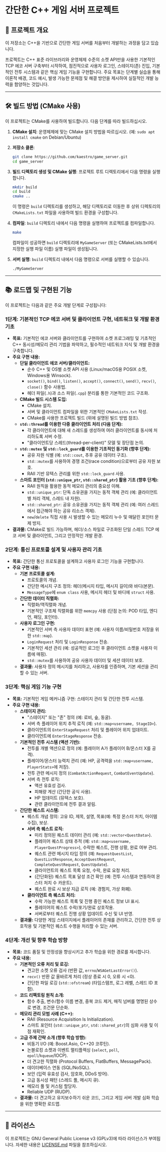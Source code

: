 # **간단한 C++ 게임 서버 프로젝트**

## 🌟 프로젝트 개요

이 저장소는 C++을 기반으로 간단한 게임 서버를 처음부터 개발하는 과정을 담고 있습니다.

프로젝트는 C++ 표준 라이브러리와 운영체제 수준의 소켓 API만을 사용한 기본적인 TCP 에코 서버 구축부터 시작하여, 점진적으로 사용자 로그인, 스테이지(존) 진입, 기본적인 전투 시스템과 같은 핵심 게임 기능을 구현합니다. 주요 목표는 단계별 실습을 통해 이론적 배경, 코드 예시, 발생 가능한 문제점 및 해결 방안을 제시하여 실질적인 개발 능력을 함양하는 것입니다.

---

## 🛠️ 빌드 방법 (CMake 사용)

이 프로젝트는 CMake를 사용하여 빌드합니다. 다음 단계를 따라 빌드하십시오.

1.  **CMake 설치**:
    운영체제에 맞는 CMake 설치 방법을 따르십시오. (예: `sudo apt install cmake` on Debian/Ubuntu)

2.  **저장소 클론**:
    ```bash
    git clone https://github.com/kaestro/game_server.git
    cd game_server

    ```

3.  **빌드 디렉토리 생성 및 CMake 실행**:
    프로젝트 루트 디렉토리에서 다음 명령을 실행합니다.
    ```bash
    mkdir build
    cd build
    cmake ..
    ```
    이 명령은 `build` 디렉토리를 생성하고, 해당 디렉토리로 이동한 후 상위 디렉토리의 `CMakeLists.txt` 파일을 사용하여 빌드 환경을 구성합니다.

4.  **컴파일**:
    `build` 디렉토리 내에서 다음 명령을 실행하여 프로젝트를 컴파일합니다.
    ```bash
    make
    ```
    컴파일이 성공하면 `build` 디렉토리에 `MyGameServer` (또는 CMakeLists.txt에서 지정한 실행 파일 이름) 실행 파일이 생성됩니다.

5.  **서버 실행**:
    `build` 디렉토리 내에서 다음 명령으로 서버를 실행할 수 있습니다.
    ```bash
    ./MyGameServer
    ```

---

## 📚 로드맵 및 구현된 기능

이 프로젝트는 다음과 같은 주요 개발 단계로 구성됩니다:

### **1단계: 기본적인 TCP 에코 서버 및 클라이언트 구현, 네트워크 및 개발 환경 기초**
*   **목표:** 기본적인 에코 서버와 클라이언트를 구현하여 소켓 프로그래밍 및 기초적인 C++ 동시성/메모리 관리 기법을 파악하고, 필수적인 네트워크 지식 및 개발 환경을 구축합니다.
*   **주요 구현 내용:**
    *   **단일 클라이언트 에코 서버/클라이언트:**
        *   순수 C++ 및 OS별 소켓 API 사용 (Linux/macOS용 POSIX 소켓, Windows용 Winsock).
        *   `socket()`, `bind()`, `listen()`, `accept()`, `connect()`, `send()`, `recv()`, `close()` 함수 사용법.
        *   헤더 파일(`.h`)과 소스 파일(`.cpp`) 분리를 통한 기본적인 코드 구조화.
    *   **CMake 빌드 시스템 도입:**
        *   CMake 설치.
        *   서버 및 클라이언트 컴파일을 위한 기본적인 `CMakeLists.txt` 작성.
        *   CMake를 사용한 프로젝트 빌드 (위에 설명된 빌드 방법 참조).
    *   **`std::thread`를 이용한 다중 클라이언트 처리 (다음 단계):**
        *   각 클라이언트에 대해 새 스레드를 생성하여 여러 클라이언트를 동시에 처리하도록 서버 수정.
        *   "클라이언트당 스레드(thread-per-client)" 모델 및 장단점 논의.
    *   **`std::mutex` 및 `std::lock_guard`를 이용한 기초적인 동기화 (향후 단계):**
        *   공유 자원 식별 (예: `std::cout`, 추후 공유 데이터 구조).
        *   `std::mutex`를 사용하여 경쟁 조건(race condition)으로부터 공유 자원 보호.
        *   RAII 기반 뮤텍스 관리를 위한 `std::lock_guard` 사용.
    *   **스마트 포인터 (`std::unique_ptr`, `std::shared_ptr`) 활용 기초 (향후 단계):**
        *   RAII 원칙을 활용한 동적 메모리 관리의 중요성 이해.
        *   `std::unique_ptr`: 단독 소유권을 가지는 동적 객체 관리 (예: 클라이언트별 처리 객체, 스레드 내 자원).
        *   `std::shared_ptr`: 공유 소유권을 가지는 동적 객체 관리 (예: 여러 스레드에서 접근해야 하는 공유 리소스 객체).
        *   `new`/`delete` 직접 사용 시 발생할 수 있는 메모리 누수 및 매달린 포인터 문제 방지.
*   **결과물:** CMake로 빌드 가능하며, 헤더/소스 파일로 구조화된 단일 스레드 TCP 에코 서버 및 클라이언트, 그리고 안정적인 개발 환경.

### **2단계: 통신 프로토콜 설계 및 사용자 관리 기초**
*   **목표:** 간단한 통신 프로토콜을 설계하고 사용자 로그인 기능을 구현합니다.
*   **주요 구현 내용:**
    *   **기본 프로토콜 설계:**
        *   프로토콜의 개념.
        *   간단한 메시지 구조 정의: 헤더(메시지 타입, 메시지 길이)와 바디(본문).
        *   `MessageType`에 `enum class` 사용, 메시지 헤더 및 바디에 `struct` 사용.
    *   **간단한 데이터 직렬화:**
        *   직렬화/역직렬화 개념.
        *   기본적인 구조체 직렬화를 위한 `memcpy` 사용 (단점 논의: POD 타입, 엔디언, 패딩, 포인터).
    *   **사용자 로그인 구현:**
        *   기본적인 서버 측 사용자 데이터 표현 (예: 사용자 이름/비밀번호 저장을 위한 `std::map`).
        *   `LoginRequest` 처리 및 `LoginResponse` 전송.
        *   기본적인 세션 관리 (예: 성공적인 로그인 후 클라이언트 소켓을 사용자 이름에 매핑).
        *   `std::mutex`를 사용하여 공유 사용자 데이터 및 세션 데이터 보호.
    *   **결과물:** 사용자 정의 메시지를 처리하고, 사용자를 인증하며, 기본 세션을 관리할 수 있는 서버.

### **3단계: 핵심 게임 기능 구현**
*   **목표:** 기본적인 게임 메커니즘 구현: 스테이지 관리 및 간단한 전투 시스템.
*   **주요 구현 내용:**
    *   **스테이지 관리:**
        *   "스테이지" 또는 "존" 정의 (예: 로비, 숲, 동굴).
        *   서버 측 플레이어 위치 추적 로직 (예: `std::map<username, StageID>`).
        *   클라이언트의 `EnterStageRequest` 처리 및 플레이어 위치 업데이트.
        *   클라이언트에 `EnterStageResponse` 전송.
    *   **기본적인 전투 시스템 (액션 기반):**
        *   전투를 개별 액션으로 정의 (예: 플레이어 A가 플레이어 B/몬스터 X를 공격).
        *   플레이어/몬스터 능력치 관리 (예: HP, 공격력을 `std::map<username, PlayerStats>`에 저장).
        *   전투 관련 메시지 정의 (`CombatActionRequest`, `CombatEventUpdate`).
        *   서버 측 전투 로직:
            *   액션 유효성 검사.
            *   피해량 계산 (간단한 공식 사용).
            *   HP 업데이트 (뮤텍스 보호).
            *   관련 클라이언트에 전투 결과 알림.
    *   **간단한 퀘스트 시스템:**
        *   퀘스트 개념 정의: 고유 ID, 제목, 설명, 목표(예: 특정 몬스터 처치, 아이템 수집), 보상.
        *   **서버 측 퀘스트 로직:**
            *   미리 정의된 퀘스트 데이터 관리 (예: `std::vector<QuestData>`).
            *   플레이어 퀘스트 상태 추적 (예: `std::map<username, PlayerQuestProgress>`), 수락한 퀘스트, 진행 상황, 완료 여부 관리.
            *   퀘스트 관련 메시지 타입 정의 (예: `RequestQuestList`, `QuestListResponse`, `AcceptQuestRequest`, `CompleteQuestRequest`, `QuestUpdate`).
            *   클라이언트의 퀘스트 목록 요청, 수락, 완료 요청 처리.
            *   (간단화된) 퀘스트 목표 달성 조건 확인 (예: 전투 시스템과 연동하여 몬스터 처치 수 카운트).
            *   퀘스트 완료 시 보상 지급 로직 (예: 경험치, 가상 화폐).
        *   **클라이언트 측 퀘스트 처리:**
            *   수락 가능한 퀘스트 목록 및 진행 중인 퀘스트 정보 UI 표시.
            *   플레이어의 퀘스트 수락/포기/완료 상호작용.
            *   서버로부터 퀘스트 진행 상황 업데이트 수신 및 UI 반영.
    *   **결과물:** 다양한 게임 스테이지에서 플레이어의 존재를 관리하고, 간단한 전투 상호작용 및 기본적인 퀘스트 수행을 처리할 수 있는 서버.

### **4단계: 개선 및 향후 학습 방향**
*   **목표:** 코드 품질 및 안정성을 향상시키고 추가 학습을 위한 경로를 제시합니다.
*   **주요 내용:**
    *   **기본적인 오류 처리 및 로깅:**
        *   견고한 소켓 오류 검사 (반환 값, `errno`/`WSAGetLastError()`).
        *   `recv()` 반환 값 올바르게 처리 (정상 종료 시 0, 오류 시 <0).
        *   간단한 파일 로깅 (`std::ofstream`) (타임스탬프, 로그 레벨, 스레드 ID 포함).
    *   **코드 리팩토링 원칙 소개:**
        *   함수 추출, 변수/함수 이름 변경, 중복 코드 제거, 매직 넘버를 명명된 상수로 변경, 조건문 단순화.
    *   **메모리 관리 모범 사례 (C++):**
        *   RAII (Resource Acquisition Is Initialization).
        *   스마트 포인터 (`std::unique_ptr`, `std::shared_ptr`)의 심화 사용 및 이점 재확인.
    *   **고급 주제 간략 소개 (향후 학습 방향):**
        *   비동기 I/O (예: Boost.Asio, C++20 코루틴).
        *   논블로킹 소켓과 이벤트 멀티플렉싱 (`select`, `poll`, `epoll`/`kqueue`/IOCP).
        *   더 견고한 직렬화 (Protocol Buffers, FlatBuffers, MessagePack).
        *   데이터베이스 연동 (SQL/NoSQL).
        *   보안 (입력 유효성 검사, 암호화, DDoS 방어).
        *   고급 동시성 패턴 (스레드 풀, 메시지 큐).
        *   메모리 풀 및 커스텀 할당자.
        *   Reliable UDP (RUDP).
    *   **결과물:** 더 견고하고 유지보수하기 쉬운 코드, 그리고 게임 서버 개발 심화 학습을 위한 명확한 로드맵.

---

## 📜 라이선스

이 프로젝트는 GNU General Public License v3 (GPLv3)에 따라 라이선스가 부여됩니다. 자세한 내용은 [LICENSE.md](LICENSE.md) 파일을 참조하십시오.
